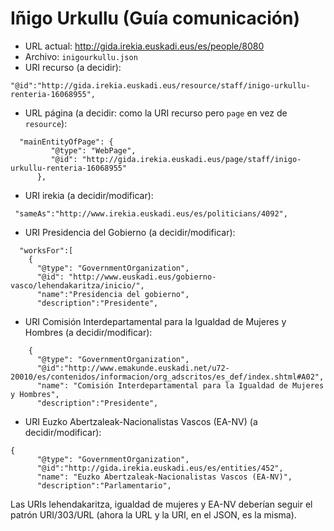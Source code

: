 # Iñigo Urkullu (Guía comunicación)

* URL actual: http://gida.irekia.euskadi.eus/es/people/8080
* Archivo: `inigourkullu.json`
* URI recurso (a decidir): 

`"@id":"http://gida.irekia.euskadi.eus/resource/staff/inigo-urkullu-renteria-16068955",`

* URL página (a decidir: como la URI recurso pero `page` en vez de `resource`):

```
  "mainEntityOfPage": {
         "@type": "WebPage",
         "@id": "http://gida.irekia.euskadi.eus/page/staff/inigo-urkullu-renteria-16068955"
      },
```

* URI irekia (a decidir/modificar):

` "sameAs":"http://www.irekia.euskadi.eus/es/politicians/4092",`

* URI Presidencia del Gobierno (a decidir/modificar):

```
  "worksFor":[
    {
      "@type": "GovernmentOrganization", 
      "@id": "http://www.euskadi.eus/gobierno-vasco/lehendakaritza/inicio/",
      "name":"Presidencia del gobierno",
      "description":"Presidente",
```

* URI Comisión Interdepartamental para la Igualdad de Mujeres y Hombres (a decidir/modificar):

```
    {
      "@type": "GovernmentOrganization", 
      "@id":"http://www.emakunde.euskadi.net/u72-20010/es/contenidos/informacion/org_adscritos/es_def/index.shtml#A02",
      "name": "Comisión Interdepartamental para la Igualdad de Mujeres y Hombres",
      "description":"Presidente",
```

* URI Euzko Abertzaleak-Nacionalistas Vascos (EA-NV) (a decidir/modificar):

```
{
      "@type": "GovernmentOrganization", 
      "@id":"http://gida.irekia.euskadi.eus/es/entities/452",
      "name": "Euzko Abertzaleak-Nacionalistas Vascos (EA-NV)",
      "description":"Parlamentario",
```

Las URIs lehendakaritza, igualdad de mujeres y EA-NV deberían seguir el patrón URI/303/URL (ahora la URL y la URI, en el JSON, es la misma).


